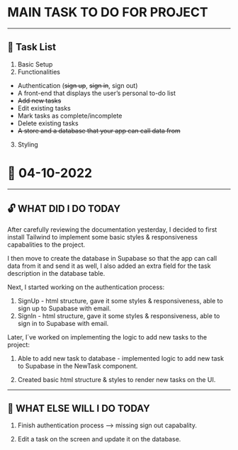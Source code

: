 # MAIN TASK TO DO FOR PROJECT

---

## :closed_lock_with_key: Task List

1. Basic Setup
2. Functionalities

- Authentication (~~sign up~~, ~~sign in~~, sign out)
- A front-end that displays the user’s personal to-do list
- ~~Add new tasks~~
- Edit existing tasks
- Mark tasks as complete/incomplete
- Delete existing tasks
- ~~A store and a database that your app can call data from~~

3. Styling

# :calendar: 04-10-2022

---

## :unlock: WHAT DID I DO TODAY

<p>After carefully reviewing the documentation yesterday, I decided to first install Tailwind to implement some basic styles & responsiveness capabalities to the project.</p>
<p>I then move to create the database in Supabase so that the app can call data from it and send it as well, I also added an extra field for the task description in the database table.</p>

<p>Next, I started working on the authentication process:</p>

1. SignUp - html structure, gave it some styles & responsiveness, able to sign up to Supabase with email.</br>
2. SignIn - html structure, gave it some styles & responsiveness, able to sign in to Supabase with email.

<p>Later, I´ve worked on implementing the logic to add new tasks to the project:</p>

1. Able to add new task to database - implemented logic to add new task to Supabase in the NewTask component.

2. Created basic html structure & styles to render new tasks on the UI.

---

## :seedling: WHAT ELSE WILL I DO TODAY

1. Finish authentication process --> missing sign out capabality.

2. Edit a task on the screen and update it on the database.
